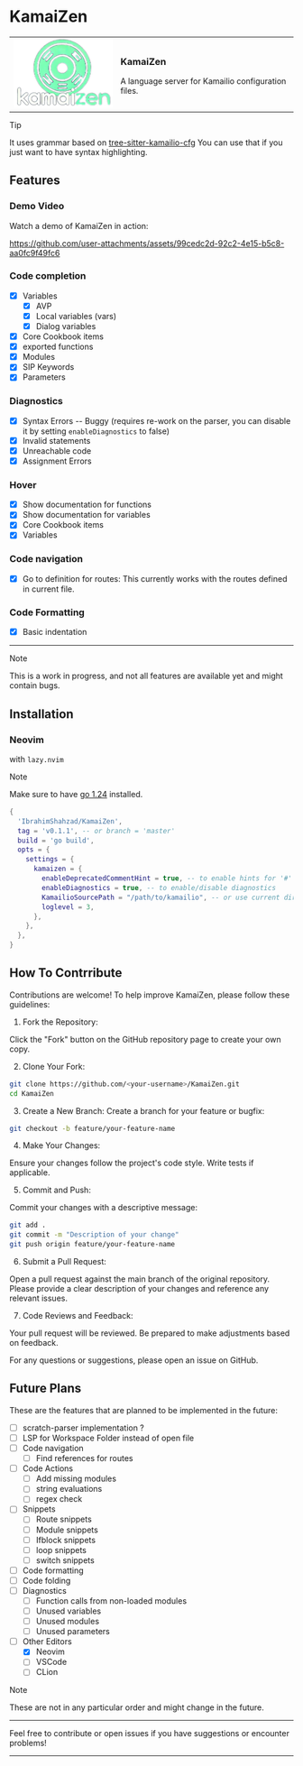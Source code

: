# KamaiZen

<table style="width: 100%;">
  <tr>
    <td><img src="docs/logo.png" alt="KamaiZen" width="200"></td>
    <td>
      <h3>KamaiZen</h3>
      A language server for Kamailio configuration files.<br><br>
    </td>
  </tr>
</table>

> [!TIP]
> It uses grammar based on [tree-sitter-kamailio-cfg](https://github.com/IbrahimShahzad/tree-sitter-kamailio-cfg)
> You can use that if you just want to have syntax highlighting.

## Features

### Demo Video

Watch a demo of KamaiZen in action:

https://github.com/user-attachments/assets/99cedc2d-92c2-4e15-b5c8-aa0fc9f49fc6


### Code completion

- [x] Variables
  - [x] AVP 
  - [x] Local variables (vars)
  - [x] Dialog variables
- [x] Core Cookbook items
- [x] exported functions
- [x] Modules
- [x] SIP Keywords
- [x] Parameters

### Diagnostics

- [x] Syntax Errors -- Buggy (requires re-work on the parser, you can disable it by setting `enableDiagnostics` to false)
- [x] Invalid statements
- [x] Unreachable code
- [x] Assignment Errors

### Hover

- [x] Show documentation for functions
- [x] Show documentation for variables
- [x] Core Cookbook items
- [x] Variables

### Code navigation

- [x] Go to definition for routes: This currently works with the routes defined in current file.

### Code Formatting

- [x] Basic indentation

---

> [!Note]
> This is a work in progress, and not all features are available yet and might contain bugs.

## Installation

### Neovim

with `lazy.nvim`

> [!Note]
> Make sure to have [go 1.24](https://go.dev/doc/install) installed.

```lua
{
  'IbrahimShahzad/KamaiZen',
  tag = 'v0.1.1', -- or branch = 'master'
  build = 'go build',
  opts = {
    settings = {
      kamaizen = {
        enableDeprecatedCommentHint = true, -- to enable hints for '#' comments
        enableDiagnostics = true, -- to enable/disable diagnostics
        KamailioSourcePath = "/path/to/kamailio", -- or use current dir vim.fn.getcwd()
        loglevel = 3,
      },
    },
  },
}
```


## How To Contrribute

Contributions are welcome! To help improve KamaiZen, please follow these guidelines:


1. Fork the Repository:

Click the "Fork" button on the GitHub repository page to create your own copy.

2. Clone Your Fork:

```sh
git clone https://github.com/<your-username>/KamaiZen.git
cd KamaiZen
```

3. Create a New Branch:
Create a branch for your feature or bugfix:

```sh
git checkout -b feature/your-feature-name
```

4. Make Your Changes:

Ensure your changes follow the project's code style. Write tests if applicable.

5. Commit and Push:

Commit your changes with a descriptive message:

```sh
git add .
git commit -m "Description of your change"
git push origin feature/your-feature-name
```

6. Submit a Pull Request:

Open a pull request against the main branch of the original repository. Please provide a clear description of your changes and reference any relevant issues.

7. Code Reviews and Feedback:

Your pull request will be reviewed. Be prepared to make adjustments based on feedback.

For any questions or suggestions, please open an issue on GitHub.

## Future Plans

These are the features that are planned to be implemented in the future:

- [ ] scratch-parser implementation ?
- [ ] LSP for Workspace Folder instead of open file
- [ ] Code navigation
  - [ ] Find references for routes
- [ ] Code Actions
  - [ ] Add missing modules
  - [ ] string evaluations
  - [ ] regex check
- [ ] Snippets
  - [ ] Route snippets
  - [ ] Module snippets
  - [ ] Ifblock snippets
  - [ ] loop snippets
  - [ ] switch snippets
- [ ] Code formatting
- [ ] Code folding
- [ ] Diagnostics
  - [ ] Function calls from non-loaded modules
  - [ ] Unused variables
  - [ ] Unused modules
  - [ ] Unused parameters
- [ ] Other Editors
  - [x] Neovim
  - [ ] VSCode
  - [ ] CLion

> [!Note]
> These are not in any particular order and might change in the future.

---

Feel free to contribute or open issues if you have suggestions or encounter problems!

---
